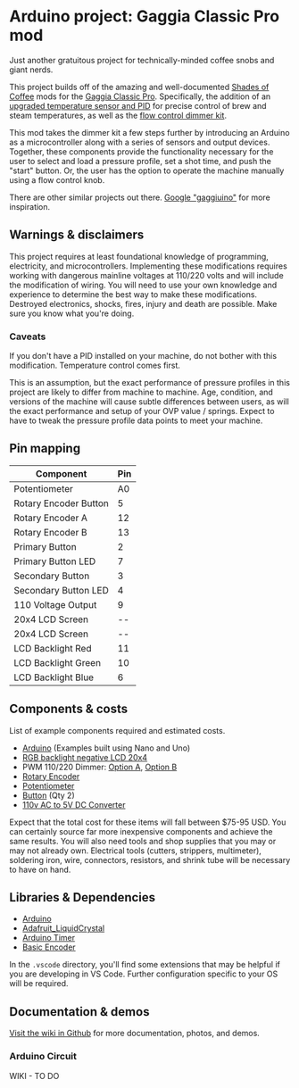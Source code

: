 # Arduino project: Gaggia Classic Pro mod

Just another gratuitous project for technically-minded coffee snobs and giant nerds.

This project builds off of the amazing and well-documented [Shades of Coffee](https://www.shadesofcoffee.co.uk/) mods for the [Gaggia Classic Pro](https://www.gaggia.com/manual-machines/new-classic/). Specifically, the addition of an [upgraded temperature sensor and PID](https://www.shadesofcoffee.co.uk/post-2018/gaggia-classic-pro2019-pid-kit---132din-single-display) for precise control of brew and steam temperatures, as well as the [flow control dimmer kit](https://www.shadesofcoffee.co.uk/post-2018/gaggia-classic---flow-control-dimmer-kit).

This mod takes the dimmer kit a few steps further by introducing an Arduino as a microcontroller along with a series of sensors and output devices. Together, these components provide the functionality necessary for the user to select and load a pressure profile, set a shot time, and push the "start" button. Or, the user has the option to operate the machine manually using a flow control knob.

There are other similar projects out there. [Google "gaggiuino"](https://www.google.com/search?rlz=1C5CHFA_enUS841US841&sxsrf=ALiCzsbGp50YCr51Wm168XTbH1bHXEwS2Q:1669829448061&q=gaggiuino&spell=1&sa=X&ved=2ahUKEwiw7di4t9b7AhU2FFkFHTD4DLwQBSgAegQIBRAB&biw=1902&bih=1373&dpr=1) for more inspiration.

## Warnings & disclaimers

This project requires at least foundational knowledge of programming, electricity, and microcontrollers. Implementing these modifications requires working with dangerous mainline voltages at 110/220 volts and will include the modification of wiring. You will need to use your own knowledge and experience to determine the best way to make these modifications. Destroyed electronics, shocks, fires, injury and death are possible. Make sure you know what you're doing.

### Caveats

If you don't have a PID installed on your machine, do not bother with this modification. Temperature control comes first.

This is an assumption, but the exact performance of pressure profiles in this project are likely to differ from machine to machine. Age, condition, and versions of the machine will cause subtle differences between users, as will the exact performance and setup of your OVP value / springs. Expect to have to tweak the pressure profile data points to meet your machine. 

## Pin mapping

| Component             | Pin     |
| --------------------- | ------- |
| Potentiometer         | A0      |
| Rotary Encoder Button | 5       |
| Rotary Encoder A      | 12      |
| Rotary Encoder B      | 13      |
| Primary Button        | 2      	|
| Primary Button LED    | 7       |
| Secondary Button      | 3      	|
| Secondary Button LED  | 4       |
| 110 Voltage Output    | 9				|
| 20x4 LCD Screen       | --      |
| 20x4 LCD Screen       | --      |
| LCD Backlight Red     | 11      |
| LCD Backlight Green   | 10      |
| LCD Backlight Blue    | 6      	|

## Components & costs

List of example components required and estimated costs. 

- [Arduino](https://store-usa.arduino.cc/collections/boards) (Examples built using Nano and Uno)
- [RGB backlight negative LCD 20x4](https://www.adafruit.com/product/498#technical-details)
- PWM 110/220 Dimmer: [Option A](https://www.amazon.com/gp/product/B0BC297G4B/ref=ppx_yo_dt_b_asin_title_o08_s00?ie=UTF8&th=1), [Option B](https://www.amazon.com/gp/product/B06Y1DT1WP/ref=ppx_yo_dt_b_asin_title_o02_s00?ie=UTF8&psc=1)
- [Rotary Encoder](https://www.adafruit.com/product/377)
- [Potentiometer](https://www.adafruit.com/product/1789)
- [Button](https://www.adafruit.com/product/559) (Qty 2)
- [110v AC to 5V DC Converter](https://www.amazon.com/gp/product/B07YXN8J6R/ref=ppx_yo_dt_b_asin_title_o06_s02?ie=UTF8&th=1)

Expect that the total cost for these items will fall between $75-95 USD. You can certainly source far more inexpensive components and achieve the same results. You will also need tools and shop supplies that you may or may not already own. Electrical tools (cutters, strippers, multimeter), soldering iron, wire, connectors, resistors, and shrink tube will be necessary to have on hand.

## Libraries & Dependencies

- [Arduino](https://docs.arduino.cc/)
- [Adafruit_LiquidCrystal](https://www.arduinolibraries.info/libraries/adafruit-liquid-crystal)
- [Arduino Timer](https://www.arduinolibraries.info/libraries/arduino-timer)
- [Basic Encoder](https://www.arduinolibraries.info/libraries/basic-encoder)

In the `.vscode` directory, you'll find some extensions that may be helpful if you are developing in VS Code. Further configuration specific to your OS will be required.

## Documentation & demos

[Visit the wiki in Github](https://github.com/jmjackson6880/arduino-gaggia-classic-pro/wiki/Documentation-&-Demos) for more documentation, photos, and demos.

### Arduino Circuit

WIKI - TO DO
